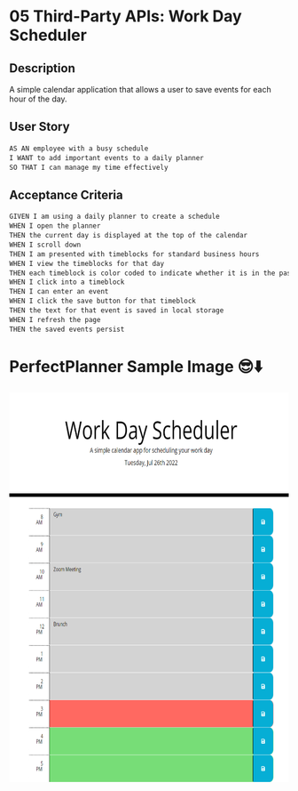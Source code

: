 # 05 Third-Party APIs: Work Day Scheduler

## Description

A  simple calendar application that allows a user to save events for each hour of the day.
## User Story

```md
AS AN employee with a busy schedule
I WANT to add important events to a daily planner
SO THAT I can manage my time effectively
```

## Acceptance Criteria

```md
GIVEN I am using a daily planner to create a schedule
WHEN I open the planner
THEN the current day is displayed at the top of the calendar
WHEN I scroll down
THEN I am presented with timeblocks for standard business hours
WHEN I view the timeblocks for that day
THEN each timeblock is color coded to indicate whether it is in the past, present, or future
WHEN I click into a timeblock
THEN I can enter an event
WHEN I click the save button for that timeblock
THEN the text for that event is saved in local storage
WHEN I refresh the page
THEN the saved events persist
```

# PerfectPlanner Sample Image 😎⬇️
<img src= "Assets\_C__Users_savan_Documents_PerfectPlanner_Develop_index.html.png" height= 700>

